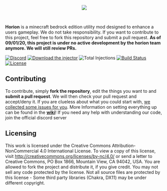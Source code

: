 <p align="center">
  <img src="https://raw.githubusercontent.com/horionclient/Horion/master/.github/horion-banner.png"/>
</p>
<br/>

**Horion** is a minecraft bedrock edition utility mod designed to enhance a users gameplay. We do not take responsibility.
If you want to contribute to this project, feel free to fork this repository and submit a pull request.
**As of 09/01/20, this project is under no active development by the horion team anymore. We will still review PRs.**

[![Discord](https://img.shields.io/discord/732833913705201736?label=chat&logo=discord&logoColor=white&style=for-the-badge)](https://discord.gg/WPe3WeNtgv)
[![Download the injector](https://img.shields.io/badge/download-injector-brightgreen?style=for-the-badge "Download the injector")](https://github.com/horionclient/Horion-Releases/releases/download/3.2.5/HorionInjector_Release.zip "Download the injector")
![Total Injections](https://img.shields.io/github/downloads/Horionclient/Horion-Releases/total?label=Total%20Injections&style=for-the-badge)
[![Build Status](https://img.shields.io/azure-devops/build/horionclient/Horion/2?label=dev%20release&style=for-the-badge)](https://dev.azure.com/horionclient/Horion/_build/latest?definitionId=2&branchName=master)
[![License](https://i.creativecommons.org/l/by-nc/4.0/88x31.png)](https://creativecommons.org/licenses/by-nc/4.0/)

## Contributing
To contribute, simply **fork the repository**, edit the things you want to and **submit a pull request**.
We will then check your pull request and accept/deny it.
If you are clueless about what you could start with, [we collected some issues for you](https://github.com/horionclient/Horion/contribute).
More Information on setting everything up can be found in the **[wiki](https://github.com/horionclient/Horion/wiki "wiki")**!
If you need any help with understanding our code, join the official discord server

## Licensing
This work is licensed under the Creative Commons Attribution-NonCommercial 4.0 International License. To view a copy of this license, visit http://creativecommons.org/licenses/by-nc/4.0/ or send a letter to Creative Commons, PO Box 1866, Mountain View, CA 94042, USA.
You are allowed to fork the project and distribute it, if you give credit. You may not sell any code protected by the license.
Not all source files are protected by this license - Some third party libraries (Chakra, DX11) may be under different copyright.
